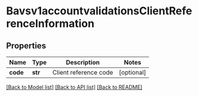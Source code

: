 # Bavsv1accountvalidationsClientReferenceInformation

## Properties
Name | Type | Description | Notes
------------ | ------------- | ------------- | -------------
**code** | **str** | Client reference code | [optional] 

[[Back to Model list]](../README.md#documentation-for-models) [[Back to API list]](../README.md#documentation-for-api-endpoints) [[Back to README]](../README.md)


